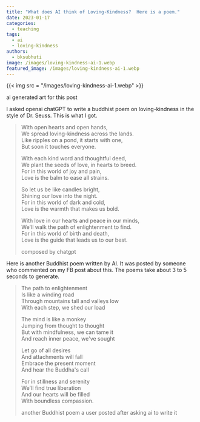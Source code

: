 ```yaml
---
title: "What does AI think of Loving-Kindness?  Here is a poem."
date: 2023-01-17
categories: 
  - teaching
tags: 
  - ai
  - loving-kindness
authors: 
  - bksubhuti
image: /images/loving-kindness-ai-1.webp
featured_image: /images/loving-kindness-ai-1.webp
---
```


{{< img src = "/images/loving-kindness-ai-1.webp" >}}

ai generated art for this post

I asked openai chatGPT to write a buddhist poem on loving-kindness in the style of Dr. Seuss. This is what I got.  
  

> With open hearts and open hands,  
> We spread loving-kindness across the lands.  
> Like ripples on a pond, it starts with one,  
> But soon it touches everyone.
> 
> With each kind word and thoughtful deed,  
> We plant the seeds of love, in hearts to breed.  
> For in this world of joy and pain,  
> Love is the balm to ease all strains.
> 
> So let us be like candles bright,  
> Shining our love into the night.  
> For in this world of dark and cold,  
> Love is the warmth that makes us bold.
> 
> With love in our hearts and peace in our minds,  
> We'll walk the path of enlightenment to find.  
> For in this world of birth and death,  
> Love is the guide that leads us to our best.
> 
> composed by chatgpt

Here is another Buddhist poem written by AI. It was posted by someone who commented on my FB post about this. The poems take about 3 to 5 seconds to generate.

> The path to enlightenment  
> Is like a winding road  
> Through mountains tall and valleys low  
> With each step, we shed our load
> 
> The mind is like a monkey  
> Jumping from thought to thought  
> But with mindfulness, we can tame it  
> And reach inner peace, we've sought
> 
> Let go of all desires  
> And attachments will fall  
> Embrace the present moment  
> And hear the Buddha's call
> 
> For in stillness and serenity  
> We'll find true liberation  
> And our hearts will be filled  
> With boundless compassion.
> 
> another Buddhist poem a user posted after asking ai to write it
